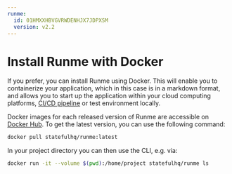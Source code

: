 ```yaml
---
runme:
  id: 01HMXXHBVGVRWDENHJX7JDPXSM
  version: v2.2
---
```


#  Install Runme with Docker

If you prefer, you can install Runme using Docker. This will enable you to containerize your application, which in this case is in a markdown format, and allows you to start up the application within your cloud computing platforms, [CI/CD pipeline](https://docs.runme.dev/integrations/github-actions-workflow) or test environment locally.

Docker images for each released version of Runme are accessible on [Docker Hub](https://hub.docker.com/r/statefulhq/runme). To get the latest version, you can use the following command:

```sh {"id":"01HMXXHW2JRJ105X332JWKCZ8J"}
docker pull statefulhq/runme:latest
```

In your project directory you can then use the CLI, e.g. via:

```sh {"id":"01HMXXJRTBHMHKAN5SPVP0A8KM"}
docker run -it --volume $(pwd):/home/project statefulhq/runme ls
```
